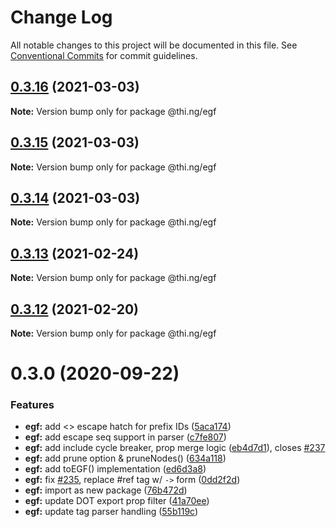 # Change Log

All notable changes to this project will be documented in this file.
See [Conventional Commits](https://conventionalcommits.org) for commit guidelines.

## [0.3.16](https://github.com/thi-ng/umbrella/compare/@thi.ng/egf@0.3.15...@thi.ng/egf@0.3.16) (2021-03-03)

**Note:** Version bump only for package @thi.ng/egf





## [0.3.15](https://github.com/thi-ng/umbrella/compare/@thi.ng/egf@0.3.14...@thi.ng/egf@0.3.15) (2021-03-03)

**Note:** Version bump only for package @thi.ng/egf





## [0.3.14](https://github.com/thi-ng/umbrella/compare/@thi.ng/egf@0.3.13...@thi.ng/egf@0.3.14) (2021-03-03)

**Note:** Version bump only for package @thi.ng/egf





## [0.3.13](https://github.com/thi-ng/umbrella/compare/@thi.ng/egf@0.3.12...@thi.ng/egf@0.3.13) (2021-02-24)

**Note:** Version bump only for package @thi.ng/egf





## [0.3.12](https://github.com/thi-ng/umbrella/compare/@thi.ng/egf@0.3.11...@thi.ng/egf@0.3.12) (2021-02-20)

**Note:** Version bump only for package @thi.ng/egf





# 0.3.0 (2020-09-22)


### Features

* **egf:** add <> escape hatch for prefix IDs ([5aca174](https://github.com/thi-ng/umbrella/commit/5aca174cd4ceef7c03c08cb27d736eb5dd1fd35c))
* **egf:** add escape seq support in parser ([c7fe807](https://github.com/thi-ng/umbrella/commit/c7fe807fb726388d707e839140249a09028533db))
* **egf:** add include cycle breaker, prop merge logic ([eb4d7d1](https://github.com/thi-ng/umbrella/commit/eb4d7d138524fca7421c414a743824ae40807338)), closes [#237](https://github.com/thi-ng/umbrella/issues/237)
* **egf:** add prune option & pruneNodes() ([634a118](https://github.com/thi-ng/umbrella/commit/634a118e2b612d5979fca7b897ed3d8bf512f28b))
* **egf:** add toEGF() implementation ([ed6d3a8](https://github.com/thi-ng/umbrella/commit/ed6d3a8d0e7140ed12a5948057f736aa634ca7f6))
* **egf:** fix [#235](https://github.com/thi-ng/umbrella/issues/235), replace #ref tag w/ `->` form ([0dd2f2d](https://github.com/thi-ng/umbrella/commit/0dd2f2d4efe21afce28a00191ee1047a7fe462b6))
* **egf:** import as new package ([76b472d](https://github.com/thi-ng/umbrella/commit/76b472d017f3bf456db8204158de6ac4746447b3))
* **egf:** update DOT export prop filter ([41a70ee](https://github.com/thi-ng/umbrella/commit/41a70eeaada5b91d7507a52b6b45083548002cda))
* **egf:** update tag parser handling ([55b119c](https://github.com/thi-ng/umbrella/commit/55b119ce497f67e939ba865c25930348aaaad380))
